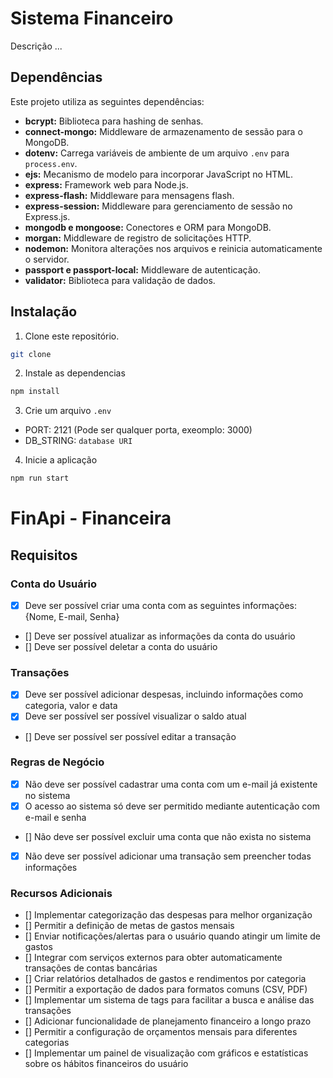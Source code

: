 # Sistema Financeiro

Descrição ...

## Dependências

Este projeto utiliza as seguintes dependências:

- **bcrypt:** Biblioteca para hashing de senhas.
- **connect-mongo:** Middleware de armazenamento de sessão para o MongoDB.
- **dotenv:** Carrega variáveis de ambiente de um arquivo `.env` para `process.env`.
- **ejs:** Mecanismo de modelo para incorporar JavaScript no HTML.
- **express:** Framework web para Node.js.
- **express-flash:** Middleware para mensagens flash.
- **express-session:** Middleware para gerenciamento de sessão no Express.js.
- **mongodb e mongoose:** Conectores e ORM para MongoDB.
- **morgan:** Middleware de registro de solicitações HTTP.
- **nodemon:** Monitora alterações nos arquivos e reinicia automaticamente o servidor.
- **passport e passport-local:** Middleware de autenticação.
- **validator:** Biblioteca para validação de dados.

## Instalação

1. Clone este repositório.
```bash
git clone
```
2. Instale as dependencias
```bash
npm install 
```
3. Crie um arquivo `.env` 
  - PORT: 2121 (Pode ser qualquer porta, exeomplo: 3000) 
  - DB_STRING: `database URI`
4. Inicie a aplicação
```bash
npm run start
```
# FinApi - Financeira
## Requisitos
### Conta do Usuário
- [x] Deve ser possível criar uma conta com as seguintes informações: {Nome, E-mail, Senha}
- [] Deve ser possível atualizar as informações da conta do usuário
- [] Deve ser possível deletar a conta do usuário

### Transações
- [x] Deve ser possível adicionar despesas, incluindo informações como categoria, valor e data
- [x] Deve ser possível ser possível visualizar o saldo atual
- [] Deve ser possível ser possível editar a transação

### Regras de Negócio
- [x] Não deve ser possível cadastrar uma conta com um e-mail já existente no sistema
- [x] O acesso ao sistema só deve ser permitido mediante autenticação com e-mail e senha
- [] Não deve ser possível excluir uma conta que não exista no sistema
- [x] Não deve ser possível adicionar uma transação sem preencher todas informações

### Recursos Adicionais
- [] Implementar categorização das despesas para melhor organização
- [] Permitir a definição de metas de gastos mensais
- [] Enviar notificações/alertas para o usuário quando atingir um limite de gastos
- [] Integrar com serviços externos para obter automaticamente transações de contas bancárias
- [] Criar relatórios detalhados de gastos e rendimentos por categoria
- [] Permitir a exportação de dados para formatos comuns (CSV, PDF)
- [] Implementar um sistema de tags para facilitar a busca e análise das transações
- [] Adicionar funcionalidade de planejamento financeiro a longo prazo
- [] Permitir a configuração de orçamentos mensais para diferentes categorias
- [] Implementar um painel de visualização com gráficos e estatísticas sobre os hábitos financeiros do usuário

